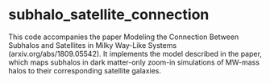 # subhalo_satellite_connection
This code accompanies the paper Modeling the Connection Between Subhalos and Satellites in Milky Way-Like Systems (arxiv.org/abs/1809.05542). It implements the model described in the paper, which maps subhalos in dark matter-only zoom-in simulations of MW-mass halos to their corresponding satellite galaxies.
